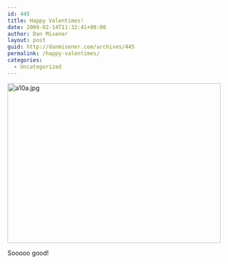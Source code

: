 ```yaml
---
id: 445
title: Happy Valentimes!
date: 2009-02-14T11:32:41+00:00
author: Dan Misener
layout: post
guid: http://danmisener.com/archives/445
permalink: /happy-valentimes/
categories:
  - Uncategorized
---
```

<img src="http://misener.org/wp-content/uploads/2009/02/a10a.jpg" width="480" height="360" alt="a10a.jpg" />
  
Sooooo good!